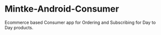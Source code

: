 # Mintke-Android-Consumer
Ecommerce based Consumer app for Ordering and Subscribing for Day to Day products.

